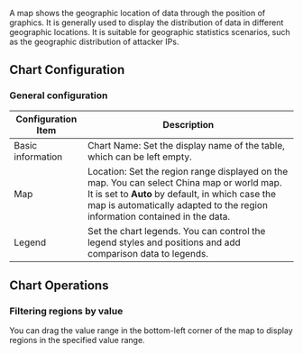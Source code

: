 A map shows the geographic location of data through the position of graphics. It is generally used to display the distribution of data in different geographic locations. It is suitable for geographic statistics scenarios, such as the geographic distribution of attacker IPs.

## Chart Configuration

### General configuration



| Configuration Item | Description |
| -------- | ------------------------------------------------------------ |
| Basic information | Chart Name: Set the display name of the table, which can be left empty.                                 |
| Map | Location: Set the region range displayed on the map. You can select China map or world map. It is set to **Auto** by default, in which case the map is automatically adapted to the region information contained in the data. |
| Legend     | Set the chart legends. You can control the legend styles and positions and add comparison data to legends. |




## Chart Operations

### Filtering regions by value

You can drag the value range in the bottom-left corner of the map to display regions in the specified value range.


